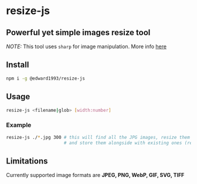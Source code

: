 # resize-js
## Powerful yet simple images resize tool
*NOTE:* This tool uses `sharp` for image manipulation. More info [here](https://github.com/lovell/sharp)

## Install
```bash
npm i -g @edward1993/resize-js
```
## Usage
```bash
resize-js <filename|glob> [width:number]
```
### Example
```bash
resize-js ./*.jpg 300 # this will find all the JPG images, resize them (width: 300 px height: auto) 
                      # and store them alongside with existing ones (resized_<original_file_name.jpg>)
```

## Limitations
Currently supported image formats are **JPEG, PNG, WebP, GIF, SVG, TIFF**